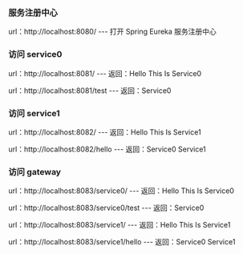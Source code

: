 ### 服务注册中心

url：http://localhost:8080/ --- 打开 Spring Eureka 服务注册中心

### 访问 service0

url：http://localhost:8081/ --- 返回：Hello This Is Service0

url：http://localhost:8081/test --- 返回：Service0

### 访问 service1

url：http://localhost:8082/ --- 返回：Hello This Is Service1

url：http://localhost:8082/hello --- 返回：Service0 Service1

### 访问 gateway

url：http://localhost:8083/service0/ --- 返回：Hello This Is Service0

url：http://localhost:8083/service0/test --- 返回：Service0

url：http://localhost:8083/service1/ --- 返回：Hello This Is Service1

url：http://localhost:8083/service1/hello --- 返回：Service0 Service1






